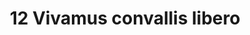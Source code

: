 ---
title: 12 Vivamus convallis libero
image: 14.jpg
thumbnail: 14.jpg
caption: 12 Sed velit lacus, laoreet at venenatis convallis in lorem tincidunt.
---
